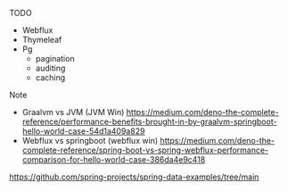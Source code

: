 TODO
- Webflux
- Thymeleaf
- Pg
  - pagination
  - auditing
  - caching

Note
- Graalvm vs JVM (JVM Win) https://medium.com/deno-the-complete-reference/performance-benefits-brought-in-by-graalvm-springboot-hello-world-case-54d1a409a829
- Webflux vs springboot (webflux win) https://medium.com/deno-the-complete-reference/spring-boot-vs-spring-webflux-performance-comparison-for-hello-world-case-386da4e9c418

https://github.com/spring-projects/spring-data-examples/tree/main